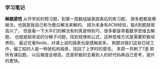 ### 学习笔记

**解题感悟**
从开学前的预习题，到第一周数组链表跳表后的练习题，
很多题都是爆破法，也就是我自己称为傻瓜解法来解的。
因为本身有ACM经验，能A到题就很高兴了，
但是看一下大牛们的解法有的真是特别巧，很多都是带着数学思维去解题，
也就是超哥说的分解子问题，找到规律和公式，这种思维方式是需要积极培养的。
最近在看Redis，对课上说的跳表也是感触良多。
刷题对我们这些已经工作，偏工程的人是一种放松和锻炼，找回了上学时的感觉。
本周一共刷了7道 即所有课后题。
以后难度会增高，还是积极的去看别人的好代码再自己思考，提升的更快。